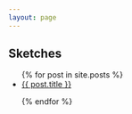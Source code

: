 ```yaml
---
layout: page
---
```


## Sketches
<ul class="posts">
  {% for post in site.posts %}
    <li itemscope>
      <a href="{{ site.github.url }}{{ post.url }}">{{ post.title }}</a>
    </li>

  {% endfor %}
</ul>
